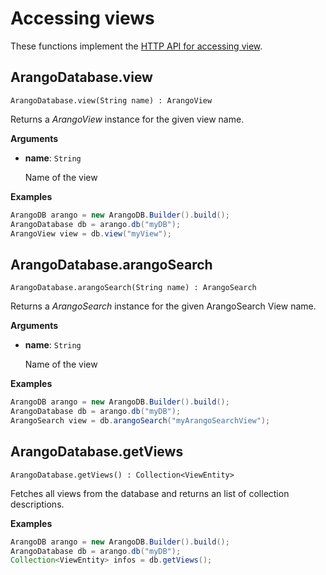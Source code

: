 <!-- don't edit here, its from https://@github.com/arangodb/arangodb-java-driver.git / docs/Drivers/ -->
# Accessing views

These functions implement the
[HTTP API for accessing view](../../../..//HTTP/Views/Getting.html).

## ArangoDatabase.view

```
ArangoDatabase.view(String name) : ArangoView
```

Returns a _ArangoView_ instance for the given view name.

**Arguments**

- **name**: `String`

  Name of the view

**Examples**

```Java
ArangoDB arango = new ArangoDB.Builder().build();
ArangoDatabase db = arango.db("myDB");
ArangoView view = db.view("myView");
```

## ArangoDatabase.arangoSearch

```
ArangoDatabase.arangoSearch(String name) : ArangoSearch
```

Returns a _ArangoSearch_ instance for the given ArangoSearch View name.

**Arguments**

- **name**: `String`

  Name of the view

**Examples**

```Java
ArangoDB arango = new ArangoDB.Builder().build();
ArangoDatabase db = arango.db("myDB");
ArangoSearch view = db.arangoSearch("myArangoSearchView");
```

## ArangoDatabase.getViews

```
ArangoDatabase.getViews() : Collection<ViewEntity>
```

Fetches all views from the database and returns an list of collection descriptions.

**Examples**

```Java
ArangoDB arango = new ArangoDB.Builder().build();
ArangoDatabase db = arango.db("myDB");
Collection<ViewEntity> infos = db.getViews();
```
